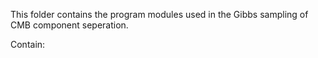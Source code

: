 This folder contains the program modules used in the Gibbs sampling of CMB component seperation.

Contain:
